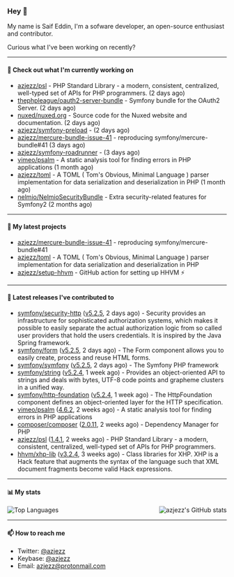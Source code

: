### Hey 👋

My name is Saif Eddin, I'm a sofware developer, an open-source enthusiast and contributor.

Curious what I've been working on recently?

---

#### 👷 Check out what I'm currently working on

- [azjezz/psl](https://github.com/azjezz/psl) - PHP Standard Library - a modern, consistent, centralized, well-typed set of APIs for PHP programmers. (2 days ago)
- [thephpleague/oauth2-server-bundle](https://github.com/thephpleague/oauth2-server-bundle) - Symfony bundle for the OAuth2 Server. (2 days ago)
- [nuxed/nuxed.org](https://github.com/nuxed/nuxed.org) - Source code for the Nuxed website and documentation. (2 days ago)
- [azjezz/symfony-preload](https://github.com/azjezz/symfony-preload) -  (2 days ago)
- [azjezz/mercure-bundle-issue-41](https://github.com/azjezz/mercure-bundle-issue-41) - reproducing symfony/mercure-bundle#41 (3 days ago)
- [azjezz/symfony-roadrunner](https://github.com/azjezz/symfony-roadrunner) -  (3 days ago)
- [vimeo/psalm](https://github.com/vimeo/psalm) - A static analysis tool for finding errors in PHP applications (1 month ago)
- [azjezz/toml](https://github.com/azjezz/toml) - A TOML ( Tom&#39;s Obvious, Minimal Language ) parser implementation for data serialization and deserialization in PHP (1 month ago)
- [nelmio/NelmioSecurityBundle](https://github.com/nelmio/NelmioSecurityBundle) - Extra security-related features for Symfony2 (2 months ago)

---

#### 🌱 My latest projects

- [azjezz/mercure-bundle-issue-41](https://github.com/azjezz/mercure-bundle-issue-41) - reproducing symfony/mercure-bundle#41
- [azjezz/toml](https://github.com/azjezz/toml) - A TOML ( Tom&#39;s Obvious, Minimal Language ) parser implementation for data serialization and deserialization in PHP
- [azjezz/setup-hhvm](https://github.com/azjezz/setup-hhvm) - GitHub action for setting up HHVM  ⚡

---

#### 🔭 Latest releases I've contributed to

- [symfony/security-http](https://github.com/symfony/security-http) ([v5.2.5](https://github.com/symfony/security-http/releases/tag/v5.2.5), 2 days ago) - Security provides an infrastructure for sophisticated authorization systems, which makes it possible to easily separate the actual authorization logic from so called user providers that hold the users credentials. It is inspired by the Java Spring framework.
- [symfony/form](https://github.com/symfony/form) ([v5.2.5](https://github.com/symfony/form/releases/tag/v5.2.5), 2 days ago) - The Form component allows you to easily create, process and reuse HTML forms.
- [symfony/symfony](https://github.com/symfony/symfony) ([v5.2.5](https://github.com/symfony/symfony/releases/tag/v5.2.5), 2 days ago) - The Symfony PHP framework
- [symfony/string](https://github.com/symfony/string) ([v5.2.4](https://github.com/symfony/string/releases/tag/v5.2.4), 1 week ago) - Provides an object-oriented API to strings and deals with bytes, UTF-8 code points and grapheme clusters in a unified way.
- [symfony/http-foundation](https://github.com/symfony/http-foundation) ([v5.2.4](https://github.com/symfony/http-foundation/releases/tag/v5.2.4), 1 week ago) - The HttpFoundation component defines an object-oriented layer for the HTTP specification.
- [vimeo/psalm](https://github.com/vimeo/psalm) ([4.6.2](https://github.com/vimeo/psalm/releases/tag/4.6.2), 2 weeks ago) - A static analysis tool for finding errors in PHP applications
- [composer/composer](https://github.com/composer/composer) ([2.0.11](https://github.com/composer/composer/releases/tag/2.0.11), 2 weeks ago) - Dependency Manager for PHP
- [azjezz/psl](https://github.com/azjezz/psl) ([1.4.1](https://github.com/azjezz/psl/releases/tag/1.4.1), 2 weeks ago) - PHP Standard Library - a modern, consistent, centralized, well-typed set of APIs for PHP programmers.
- [hhvm/xhp-lib](https://github.com/hhvm/xhp-lib) ([v3.2.4](https://github.com/hhvm/xhp-lib/releases/tag/v3.2.4), 3 weeks ago) - Class libraries for XHP. XHP is a Hack feature that augments the syntax of the language such that XML document fragments become valid Hack expressions.

---

#### 📊 My stats

<img align="right" alt="azjezz's GitHub stats" src="https://github-readme-stats.vercel.app/api?username=azjezz&count_private=1&show_icons=true&" />

![Top Languages](https://github-readme-stats.vercel.app/api/top-langs/?username=azjezz)

---

#### 📫 How to reach me

- Twitter: [@azjezz](https://twitter.com/azjezz)
- Keybase: [@azjezz](https://keybase.io/azjezz)
- Email: [azjezz@protonmail.com](mailto://azjezz@protonmail.com)
